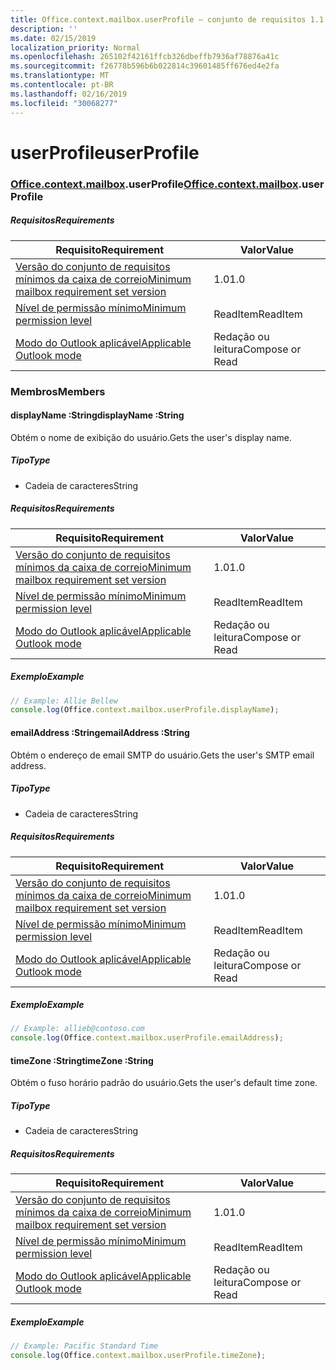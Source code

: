 ```yaml
---
title: Office.context.mailbox.userProfile – conjunto de requisitos 1.1
description: ''
ms.date: 02/15/2019
localization_priority: Normal
ms.openlocfilehash: 265102f42161ffcb326dbeffb7936af78876a41c
ms.sourcegitcommit: f26778b596b6b022814c39601485ff676ed4e2fa
ms.translationtype: MT
ms.contentlocale: pt-BR
ms.lasthandoff: 02/16/2019
ms.locfileid: "30068277"
---
```

# <a name="userprofile"></a><span data-ttu-id="cd80c-102">userProfile</span><span class="sxs-lookup"><span data-stu-id="cd80c-102">userProfile</span></span>

### <a name="officeofficemdcontextofficecontextmdmailboxofficecontextmailboxmduserprofile"></a><span data-ttu-id="cd80c-103">[Office](Office.md)[.context](Office.context.md)[.mailbox](Office.context.mailbox.md).userProfile</span><span class="sxs-lookup"><span data-stu-id="cd80c-103">[Office](Office.md)[.context](Office.context.md)[.mailbox](Office.context.mailbox.md).userProfile</span></span>

##### <a name="requirements"></a><span data-ttu-id="cd80c-104">Requisitos</span><span class="sxs-lookup"><span data-stu-id="cd80c-104">Requirements</span></span>

|<span data-ttu-id="cd80c-105">Requisito</span><span class="sxs-lookup"><span data-stu-id="cd80c-105">Requirement</span></span>| <span data-ttu-id="cd80c-106">Valor</span><span class="sxs-lookup"><span data-stu-id="cd80c-106">Value</span></span>|
|---|---|
|[<span data-ttu-id="cd80c-107">Versão do conjunto de requisitos mínimos da caixa de correio</span><span class="sxs-lookup"><span data-stu-id="cd80c-107">Minimum mailbox requirement set version</span></span>](/office/dev/add-ins/reference/requirement-sets/outlook-api-requirement-sets)| <span data-ttu-id="cd80c-108">1.0</span><span class="sxs-lookup"><span data-stu-id="cd80c-108">1.0</span></span>|
|[<span data-ttu-id="cd80c-109">Nível de permissão mínimo</span><span class="sxs-lookup"><span data-stu-id="cd80c-109">Minimum permission level</span></span>](https://docs.microsoft.com/outlook/add-ins/understanding-outlook-add-in-permissions)| <span data-ttu-id="cd80c-110">ReadItem</span><span class="sxs-lookup"><span data-stu-id="cd80c-110">ReadItem</span></span>|
|[<span data-ttu-id="cd80c-111">Modo do Outlook aplicável</span><span class="sxs-lookup"><span data-stu-id="cd80c-111">Applicable Outlook mode</span></span>](https://docs.microsoft.com/outlook/add-ins/#extension-points)| <span data-ttu-id="cd80c-112">Redação ou leitura</span><span class="sxs-lookup"><span data-stu-id="cd80c-112">Compose or Read</span></span>|

### <a name="members"></a><span data-ttu-id="cd80c-113">Membros</span><span class="sxs-lookup"><span data-stu-id="cd80c-113">Members</span></span>

####  <a name="displayname-string"></a><span data-ttu-id="cd80c-114">displayName :String</span><span class="sxs-lookup"><span data-stu-id="cd80c-114">displayName :String</span></span>

<span data-ttu-id="cd80c-115">Obtém o nome de exibição do usuário.</span><span class="sxs-lookup"><span data-stu-id="cd80c-115">Gets the user's display name.</span></span>

##### <a name="type"></a><span data-ttu-id="cd80c-116">Tipo</span><span class="sxs-lookup"><span data-stu-id="cd80c-116">Type</span></span>

*   <span data-ttu-id="cd80c-117">Cadeia de caracteres</span><span class="sxs-lookup"><span data-stu-id="cd80c-117">String</span></span>

##### <a name="requirements"></a><span data-ttu-id="cd80c-118">Requisitos</span><span class="sxs-lookup"><span data-stu-id="cd80c-118">Requirements</span></span>

|<span data-ttu-id="cd80c-119">Requisito</span><span class="sxs-lookup"><span data-stu-id="cd80c-119">Requirement</span></span>| <span data-ttu-id="cd80c-120">Valor</span><span class="sxs-lookup"><span data-stu-id="cd80c-120">Value</span></span>|
|---|---|
|[<span data-ttu-id="cd80c-121">Versão do conjunto de requisitos mínimos da caixa de correio</span><span class="sxs-lookup"><span data-stu-id="cd80c-121">Minimum mailbox requirement set version</span></span>](/office/dev/add-ins/reference/requirement-sets/outlook-api-requirement-sets)| <span data-ttu-id="cd80c-122">1.0</span><span class="sxs-lookup"><span data-stu-id="cd80c-122">1.0</span></span>|
|[<span data-ttu-id="cd80c-123">Nível de permissão mínimo</span><span class="sxs-lookup"><span data-stu-id="cd80c-123">Minimum permission level</span></span>](https://docs.microsoft.com/outlook/add-ins/understanding-outlook-add-in-permissions)| <span data-ttu-id="cd80c-124">ReadItem</span><span class="sxs-lookup"><span data-stu-id="cd80c-124">ReadItem</span></span>|
|[<span data-ttu-id="cd80c-125">Modo do Outlook aplicável</span><span class="sxs-lookup"><span data-stu-id="cd80c-125">Applicable Outlook mode</span></span>](https://docs.microsoft.com/outlook/add-ins/#extension-points)| <span data-ttu-id="cd80c-126">Redação ou leitura</span><span class="sxs-lookup"><span data-stu-id="cd80c-126">Compose or Read</span></span>|

##### <a name="example"></a><span data-ttu-id="cd80c-127">Exemplo</span><span class="sxs-lookup"><span data-stu-id="cd80c-127">Example</span></span>

```javascript
// Example: Allie Bellew
console.log(Office.context.mailbox.userProfile.displayName);
```

####  <a name="emailaddress-string"></a><span data-ttu-id="cd80c-128">emailAddress :String</span><span class="sxs-lookup"><span data-stu-id="cd80c-128">emailAddress :String</span></span>

<span data-ttu-id="cd80c-129">Obtém o endereço de email SMTP do usuário.</span><span class="sxs-lookup"><span data-stu-id="cd80c-129">Gets the user's SMTP email address.</span></span>

##### <a name="type"></a><span data-ttu-id="cd80c-130">Tipo</span><span class="sxs-lookup"><span data-stu-id="cd80c-130">Type</span></span>

*   <span data-ttu-id="cd80c-131">Cadeia de caracteres</span><span class="sxs-lookup"><span data-stu-id="cd80c-131">String</span></span>

##### <a name="requirements"></a><span data-ttu-id="cd80c-132">Requisitos</span><span class="sxs-lookup"><span data-stu-id="cd80c-132">Requirements</span></span>

|<span data-ttu-id="cd80c-133">Requisito</span><span class="sxs-lookup"><span data-stu-id="cd80c-133">Requirement</span></span>| <span data-ttu-id="cd80c-134">Valor</span><span class="sxs-lookup"><span data-stu-id="cd80c-134">Value</span></span>|
|---|---|
|[<span data-ttu-id="cd80c-135">Versão do conjunto de requisitos mínimos da caixa de correio</span><span class="sxs-lookup"><span data-stu-id="cd80c-135">Minimum mailbox requirement set version</span></span>](/office/dev/add-ins/reference/requirement-sets/outlook-api-requirement-sets)| <span data-ttu-id="cd80c-136">1.0</span><span class="sxs-lookup"><span data-stu-id="cd80c-136">1.0</span></span>|
|[<span data-ttu-id="cd80c-137">Nível de permissão mínimo</span><span class="sxs-lookup"><span data-stu-id="cd80c-137">Minimum permission level</span></span>](https://docs.microsoft.com/outlook/add-ins/understanding-outlook-add-in-permissions)| <span data-ttu-id="cd80c-138">ReadItem</span><span class="sxs-lookup"><span data-stu-id="cd80c-138">ReadItem</span></span>|
|[<span data-ttu-id="cd80c-139">Modo do Outlook aplicável</span><span class="sxs-lookup"><span data-stu-id="cd80c-139">Applicable Outlook mode</span></span>](https://docs.microsoft.com/outlook/add-ins/#extension-points)| <span data-ttu-id="cd80c-140">Redação ou leitura</span><span class="sxs-lookup"><span data-stu-id="cd80c-140">Compose or Read</span></span>|

##### <a name="example"></a><span data-ttu-id="cd80c-141">Exemplo</span><span class="sxs-lookup"><span data-stu-id="cd80c-141">Example</span></span>

```javascript
// Example: allieb@contoso.com
console.log(Office.context.mailbox.userProfile.emailAddress);
```

####  <a name="timezone-string"></a><span data-ttu-id="cd80c-142">timeZone :String</span><span class="sxs-lookup"><span data-stu-id="cd80c-142">timeZone :String</span></span>

<span data-ttu-id="cd80c-143">Obtém o fuso horário padrão do usuário.</span><span class="sxs-lookup"><span data-stu-id="cd80c-143">Gets the user's default time zone.</span></span>

##### <a name="type"></a><span data-ttu-id="cd80c-144">Tipo</span><span class="sxs-lookup"><span data-stu-id="cd80c-144">Type</span></span>

*   <span data-ttu-id="cd80c-145">Cadeia de caracteres</span><span class="sxs-lookup"><span data-stu-id="cd80c-145">String</span></span>

##### <a name="requirements"></a><span data-ttu-id="cd80c-146">Requisitos</span><span class="sxs-lookup"><span data-stu-id="cd80c-146">Requirements</span></span>

|<span data-ttu-id="cd80c-147">Requisito</span><span class="sxs-lookup"><span data-stu-id="cd80c-147">Requirement</span></span>| <span data-ttu-id="cd80c-148">Valor</span><span class="sxs-lookup"><span data-stu-id="cd80c-148">Value</span></span>|
|---|---|
|[<span data-ttu-id="cd80c-149">Versão do conjunto de requisitos mínimos da caixa de correio</span><span class="sxs-lookup"><span data-stu-id="cd80c-149">Minimum mailbox requirement set version</span></span>](/office/dev/add-ins/reference/requirement-sets/outlook-api-requirement-sets)| <span data-ttu-id="cd80c-150">1.0</span><span class="sxs-lookup"><span data-stu-id="cd80c-150">1.0</span></span>|
|[<span data-ttu-id="cd80c-151">Nível de permissão mínimo</span><span class="sxs-lookup"><span data-stu-id="cd80c-151">Minimum permission level</span></span>](https://docs.microsoft.com/outlook/add-ins/understanding-outlook-add-in-permissions)| <span data-ttu-id="cd80c-152">ReadItem</span><span class="sxs-lookup"><span data-stu-id="cd80c-152">ReadItem</span></span>|
|[<span data-ttu-id="cd80c-153">Modo do Outlook aplicável</span><span class="sxs-lookup"><span data-stu-id="cd80c-153">Applicable Outlook mode</span></span>](https://docs.microsoft.com/outlook/add-ins/#extension-points)| <span data-ttu-id="cd80c-154">Redação ou leitura</span><span class="sxs-lookup"><span data-stu-id="cd80c-154">Compose or Read</span></span>|

##### <a name="example"></a><span data-ttu-id="cd80c-155">Exemplo</span><span class="sxs-lookup"><span data-stu-id="cd80c-155">Example</span></span>

```javascript
// Example: Pacific Standard Time
console.log(Office.context.mailbox.userProfile.timeZone);
```

